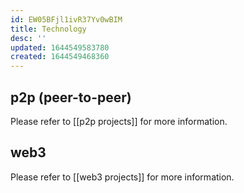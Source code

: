 ```yaml
---
id: EW05BFjl1ivR37Yv0wBIM
title: Technology
desc: ''
updated: 1644549583780
created: 1644549468360
---
```


## p2p (peer-to-peer)

Please refer to [[p2p projects]] for more information.


## web3

Please refer to [[web3 projects]] for more information.